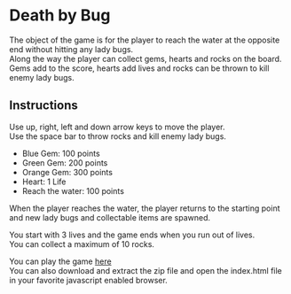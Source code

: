 # Death by Bug
The object of the game is for the player to reach the water at the opposite end without hitting any lady bugs.  
Along the way the player can collect gems, hearts and rocks on the board.  
Gems add to the score, hearts add lives and rocks can be thrown to kill enemy lady bugs.  

## Instructions
Use up, right, left and down arrow keys to move the player.  
Use the space bar to throw rocks and kill enemy lady bugs.  

- Blue Gem: 100 points
- Green Gem: 200 points
- Orange Gem: 300 points
- Heart: 1 Life
- Reach the water: 100 points

When the player reaches the water, the player returns to the starting point and new lady bugs and collectable items are spawned.

You start with 3 lives and the game ends when you run out of lives.  
You can collect a maximum of 10 rocks.  

You can play the game [here](http://ysfiqbl.github.io/frontend-nanodegree-arcade-game)  
You can also download and extract the zip file and open the index.html file in your favorite javascript enabled browser.  
